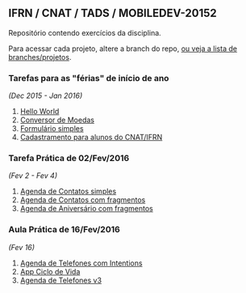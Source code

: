 ## IFRN / CNAT / TADS / MOBILEDEV-20152

Repositório contendo exercícios da disciplina.

Para acessar cada projeto, altere a branch do repo, [ou veja a lista de branches/projetos](https://github.com/duartefq/devmobile2015-2/branches).


### Tarefas para as "férias" de início de ano 
*(Dec 2015 - Jan 2016)*

1. [Hello World](https://github.com/duartefq/mobiledev20152/tree/01-helloworld-app)
1. [Conversor de Moedas](https://github.com/duartefq/mobiledev20152/tree/02-conversorMoedas-app)
1. [Formulário simples](https://github.com/duartefq/mobiledev20152/tree/03-simpleform-app)
1. [Cadastramento para alunos do CNAT/IFRN](https://github.com/duartefq/mobiledev20152/tree/04-cadastramentocnatifrn-app)

### Tarefa Prática de 02/Fev/2016 
*(Fev 2 - Fev 4)*

1. [Agenda de Contatos simples](https://github.com/duartefq/mobiledev20152/tree/tarefa-patrica-2fev-1-agenda)
1. [Agenda de Contatos com fragmentos](https://github.com/duartefq/mobiledev20152/tree/tarefa-patrica-2fev-2-fragmentos)
1. [Agenda de Aniversário com fragmentos](https://github.com/duartefq/mobiledev20152/tree/tarefa-patrica-2fev-3-agenda-aniversarios) 

### Aula Prática de 16/Fev/2016 
*(Fev 16)*

1. [Agenda de Telefones com Intentions](https://github.com/duartefq/mobiledev20152/tree/aula-patrica-16fev-1-agenda)
1. [App Ciclo de Vida](https://github.com/duartefq/mobiledev20152/tree/aula-patrica-16fev-2-ciclodevida)
1. [Agenda de Telefones v3](https://github.com/duartefq/mobiledev20152/tree/aula-patrica-16fev-3-agenda-v3) 

